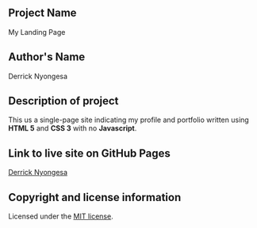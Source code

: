 ## Project Name
My Landing Page

## Author's Name
Derrick Nyongesa

## Description of project
This us a single-page site indicating my profile and portfolio written using **HTML 5** and **CSS 3** with no **Javascript**.

## Link to live site on GitHub Pages
[Derrick Nyongesa](index.html "Derrick Nyongesa")

## Copyright and license information
Licensed under the [MIT license](LICENSE).